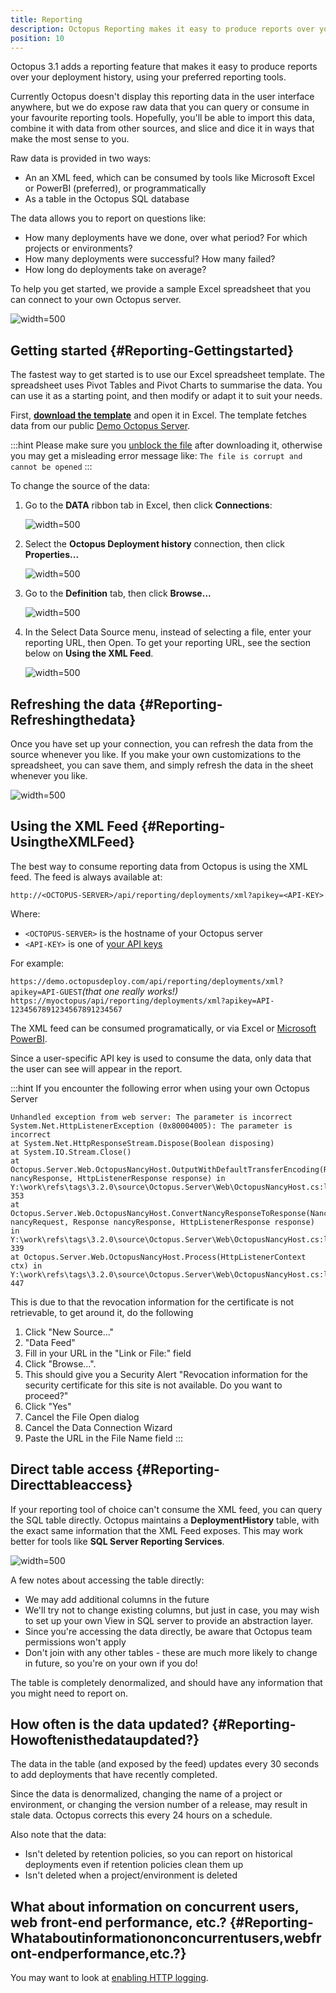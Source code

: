 ```yaml
---
title: Reporting
description: Octopus Reporting makes it easy to produce reports over your deployment history, using your preferred reporting tools. 
position: 10
---
```


Octopus 3.1 adds a reporting feature that makes it easy to produce reports over your deployment history, using your preferred reporting tools.

Currently Octopus doesn't display this reporting data in the user interface anywhere, but we do expose raw data that you can query or consume in your favourite reporting tools. Hopefully, you'll be able to import this data, combine it with data from other sources, and slice and dice it in ways that make the most sense to you.

Raw data is provided in two ways:

- An an XML feed, which can be consumed by tools like Microsoft Excel or PowerBI (preferred), or programmatically
- As a table in the Octopus SQL database

The data allows you to report on questions like:

- How many deployments have we done, over what period? For which projects or environments?
- How many deployments were successful? How many failed?
- How long do deployments take on average?

To help you get started, we provide a sample Excel spreadsheet that you can connect to your own Octopus server.

![](/docs/images/3048643/3278354.png "width=500")

## Getting started {#Reporting-Gettingstarted}

The fastest way to get started is to use our Excel spreadsheet template. The spreadsheet uses Pivot Tables and Pivot Charts to summarise the data. You can use it as a starting point, and then modify or adapt it to suit your needs.

First, **[download the template](/docs/attachments/octopusreport.xlsx)** and open it in Excel. The template fetches data from our public [Demo Octopus Server](https://demo.octopusdeploy.com).

:::hint
Please make sure you [unblock the file](https://www.google.com.au/search?q=windows%20unblock%20file) after downloading it, otherwise you may get a misleading error message like: `The file is corrupt and cannot be opened`
:::

To change the source of the data:

1. Go to the **DATA** ribbon tab in Excel, then click **Connections**:

   ![](/docs/images/3048643/3278356.png "width=500")
   
2. Select the **Octopus Deployment history** connection, then click **Properties...**

   ![](/docs/images/3048643/3278357.png "width=500")
   
3. Go to the **Definition** tab, then click **Browse...**

   ![](/docs/images/3048643/3278358.png "width=500")
   
4. In the Select Data Source menu, instead of selecting a file, enter your reporting URL, then Open. To get your reporting URL, see the section below on **Using the XML Feed**.

   ![](/docs/images/3048643/3278360.png "width=500")

## Refreshing the data {#Reporting-Refreshingthedata}

Once you have set up your connection, you can refresh the data from the source whenever you like. If you make your own customizations to the spreadsheet, you can save them, and simply refresh the data in the sheet whenever you like.

![](/docs/images/3048643/3278361.png "width=500")

## Using the XML Feed {#Reporting-UsingtheXMLFeed}

The best way to consume reporting data from Octopus is using the XML feed. The feed is always available at:

`http://<OCTOPUS-SERVER>/api/reporting/deployments/xml?apikey=<API-KEY>`

Where:

- `<OCTOPUS-SERVER>` is the hostname of your Octopus server
- `<API-KEY>` is one of [your API keys](/docs/how-to/how-to-create-an-api-key.md)

For example:

`https://demo.octopusdeploy.com/api/reporting/deployments/xml?apikey=API-GUEST`*(that one really works!)*  
`https://myoctopus/api/reporting/deployments/xml?apikey=API-1234567891234567891234567`

The XML feed can be consumed programatically, or via Excel or [Microsoft PowerBI](https://powerbi.microsoft.com/).

Since a user-specific API key is used to consume the data, only data that the user can see will appear in the report.

:::hint
If you encounter the following error when using your own Octopus Server

```
Unhandled exception from web server: The parameter is incorrect
System.Net.HttpListenerException (0x80004005): The parameter is incorrect
at System.Net.HttpResponseStream.Dispose(Boolean disposing)
at System.IO.Stream.Close()
at Octopus.Server.Web.OctopusNancyHost.OutputWithDefaultTransferEncoding(Response nancyResponse, HttpListenerResponse response) in Y:\work\refs\tags\3.2.0\source\Octopus.Server\Web\OctopusNancyHost.cs:line 353
at Octopus.Server.Web.OctopusNancyHost.ConvertNancyResponseToResponse(NancyContext nancyRequest, Response nancyResponse, HttpListenerResponse response) in Y:\work\refs\tags\3.2.0\source\Octopus.Server\Web\OctopusNancyHost.cs:line 339
at Octopus.Server.Web.OctopusNancyHost.Process(HttpListenerContext ctx) in Y:\work\refs\tags\3.2.0\source\Octopus.Server\Web\OctopusNancyHost.cs:line 447
```

This is due to that the revocation information for the certificate is not retrievable, to get around it, do the following

1. Click "New Source..."
2. "Data Feed"
3. Fill in your URL in the "Link or File:" field
4. Click "Browse...".
5. This should give you a Security Alert "Revocation information for the security certificate for this site is not available. Do you want to proceed?"
6. Click "Yes"
7. Cancel the File Open dialog
8. Cancel the Data Connection Wizard
9. Paste the URL in the File Name field
:::

## Direct table access {#Reporting-Directtableaccess}

If your reporting tool of choice can't consume the XML feed, you can query the SQL table directly. Octopus maintains a **DeploymentHistory** table, with the exact same information that the XML Feed exposes. This may work better for tools like **SQL Server Reporting Services**.

![](/docs/images/3048643/3278362.png "width=500")

A few notes about accessing the table directly:

- We may add additional columns in the future
- We'll try not to change existing columns, but just in case, you may wish to set up your own View in SQL server to provide an abstraction layer.
- Since you're accessing the data directly, be aware that Octopus team permissions won't apply
- Don't join with any other tables - these are much more likely to change in future, so you're on your own if you do!

The table is completely denormalized, and should have any information that you might need to report on.

## How often is the data updated? {#Reporting-Howoftenisthedataupdated?}

The data in the table (and exposed by the feed) updates every 30 seconds to add deployments that have recently completed.

Since the data is denormalized, changing the name of a project or environment, or changing the version number of a release, may result in stale data. Octopus corrects this every 24 hours on a schedule.

Also note that the data:

- Isn't deleted by retention policies, so you can report on historical deployments even if retention policies clean them up
- Isn't deleted when a project/environment is deleted

## What about information on concurrent users, web front-end performance, etc.? {#Reporting-Whataboutinformationonconcurrentusers,webfront-endperformance,etc.?}

You may want to look at [enabling HTTP logging](/docs/how-to/enable-web-request-logging.md).
